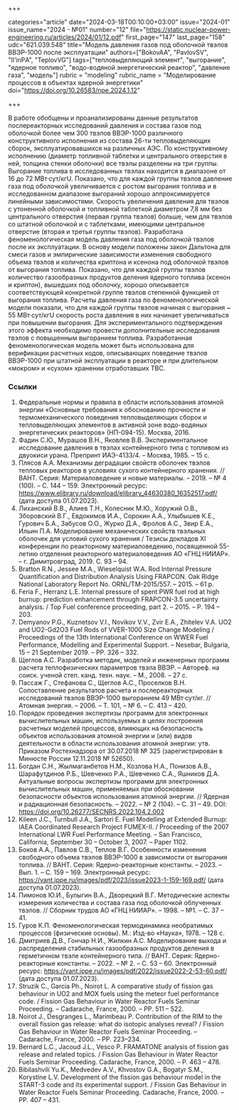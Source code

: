 +++

categories="article"
date="2024-03-18T00:10:00+03:00"
issue="2024-01"
issue_name="2024 - №01"
number="12"
file="https://static.nuclear-power-engineering.ru/articles/2024/01/12.pdf"
first_page="147"
last_page="158"
udc="621.039.548"
title="Модель давления газов под оболочкой твэлов ВВЭР-1000 после эксплуатации"
authors=["BokovAA", "PavlovSV", "Il’inPА", "TeplovVG"]
tags=["тепловыделяющий элемент", "выгорание", "ядерное топливо", "водо-водяной энергетический реактор", "давление газа", "модель"]
rubric = "modeling"
rubric_name = "Моделирование процессов в объектах ядерной энергетики"
doi="https://doi.org/10.26583/npe.2024.1.12"

+++

В работе обобщены и проанализированы данные результатов послереакторных исследований давления и состава газов под оболочкой более чем 300 твэлов ВВЭР-1000 различного конструктивного исполнения из состава 26-ти тепловыделяющих сборок, эксплуатировавшихся на различных АЭС. По конструктивному исполнению (диаметр топливной таблетки и центрального отверстия в ней, толщина стенки оболочки) все твэлы разделены на три группы. Выгорание топлива в исследованных твэлах находится в диапазоне от 16 до 72 МВт·сут/кгU. Показано, что для каждой группы твэлов давление газа под оболочкой увеличивается с ростом выгорания топлива и в исследованном диапазоне выгораний хорошо аппроксимируется линейными зависимостями. Скорость увеличения давления для твэлов с утоненной оболочкой и топливной таблеткой диаметром 7,8 мм без центрального отверстия (первая группа твэлов) больше, чем для твэлов со штатной оболочкой и с таблетками, имеющими центральное отверстие (вторая и третья группы твэлов). Разработана феноменологическая модель давления газа под оболочкой твэлов после их эксплуатации. В основу модели положены закон Дальтона для смеси газов и эмпирические зависимости изменения свободного объема твэлов и количества криптона и ксенона под оболочкой твэлов от выгорания топлива. Показано, что для каждой группы твэлов количество газообразных продуктов деления ядерного топлива (ксенон и криптон), вышедших под оболочку, хорошо описывается соответствующей конкретной группе твэлов степенной функцией от выгорания топлива. Расчеты давления газа по феноменологической модели показали, что для каждой группы твэлов начиная с выгорания ~ 55 МВт·сут/кгU скорость роста давления в них начинает увеличиваться при повышении выгорания. Для экспериментального подтверждения этого эффекта необходимо провести дополнительные исследования твэлов с повышенным выгоранием топлива. Разработанная феноменологическая модель может быть использована для верификации расчетных кодов, описывающих поведение твэлов ВВЭР-1000 при штатной эксплуатации в реакторе и при длительном «мокром» и «сухом» хранении отработавших ТВС.

### Ссылки

1. Федеральные нормы и правила в области использования атомной энергии «Основные требования к обоснованию прочности и термомеханического поведения тепловыделяющих сборок и тепловыделяющих элементов в активной зоне водо-водяных энергетических реакторов» (НП-094-15). Москва, 2016.
2. Фадин С.Ю., Мурашов В.Н., Яковлев В.В. Экспериментальное исследование давления в твэлах контейнерного типа с топливом из двуокиси урана. Препринт ИАЭ-4133/4. – Москва, 1985. – 15 с.
3. Плясов А.А. Механизмы деградации свойств оболочек твэлов тепловых реакторов в условиях сухого контейнерного хранения. // ВАНТ. Серия: Материаловедение и новые материалы. – 2019. – № 4 (100). – С. 144 – 159. Электронный ресурс: https://www.elibrary.ru/download/elibrary_44630380_16352517.pdf/ (дата доступа 01.07.2023).
4. Лиханский В.В., Алиев Т.Н., Колесник М.Ю., Хоружий О.В., Зборовский В.Г., Евдокимов И.А., Сорокин А.А., Улыбышев К.Е., Гурович Б.А., Забусов О.О., Журко Д.А., Фролов А.С., Звир Е.А., Ильин П.А. Моделирование механических свойств твэльных оболочек для условий сухого хранения / Тезисы докладов XI конференции по реакторному материаловедению, посвященной 55-летию отделения реакторного материаловедения АО «ГНЦ НИИАР». – г. Димитровград, 2019. С. 93 – 94.
5. Bratton R.N., Jessee M.A., Wieselquist W.A. Rod Internal Pressure Quantification and Distribution Analysis Using FRAPCON. Oak Ridge National Laboratory Report No. ORNL/TM-2015/557. – 2015. – 61 p.
6. Feria F., Herranz L.E. Internal pressure of spent PWR fuel rod at high burnup: prediction enhancement through FRAPCON-3.5 uncertainty analysis. / Top Fuel conference proceeding, part 2. – 2015. – P. 194 – 203.
7. Demyanov P.G., Kuznetsov V.I., Novikov V.V., Zvir E.A., Zhitelev V.A. UO2 and UO2-Gd2O3 Fuel Rods of VVER-1000 Size Change Modeling / Proceedings of the 13th International Conference on WWER Fuel Performance, Modelling and Experimental Support. – Nesebar, Bulgaria, 15 – 21 September 2019. – PР. 326 – 332.
8. Щеглов А.С. Разработка методик, моделей и инженерных программ расчета теплофизических параметров твэла ВВЭР. – Автореф. на соиск. ученой степ. канд. техн. наук. – М., 2008. – 27 с.
9. Пассаж Г., Стефанова С., Щеглов А.С., Проселков В.Н. Сопоставление результатов расчета и послереакторных исследований твэлов ВВЭР-1000 выгоранием 49 МВт·сут/кг. // Атомная энергия. – 2006. – Т. 101, – № 6. – С. 413 – 420. 
10. Порядок проведения экспертизы программ для электронных вычислительных машин, используемых в целях построения расчетных моделей процессов, влияющих на безопасность объектов использования атомной энергии и (или) видов деятельности в области использования атомной энергии: утв. Приказом Ростехнадзора от 30.07.2018 № 325 (зарегистрирован в Минюсте России 12.11.2018 № 52650).
11. Богдан С.Н., Жылмаганбетов Н.М., Козлова Н.А., Понизов А.В., Шарафутдинов Р.Б., Шевченко Р.А., Шевченко С.А., Яшников Д.А. Актуальные вопросы экспертизы программ для электронных вычислительных машин, применяемых при обосновании безопасности объектов использования атомной энергии. // Ядерная и радиационная безопасность. – 2022. – № 2 (104). – С. 31 – 49. DOI: https://doi.org/10.26277/SECNRS.2022.104.2.002 
12. Kileen J.C., Turnbull J.A., Sartori E. Fuel Modelling at Extended Burnup: IAEA Coordinated Research Project FUMEX-II. / Proceeding of the 2007 International LWR Fuel Performance Meeting. – San Francisco, California, September 30 – October 3, 2007. – Paper 1102.
13. Боков А.А., Павлов С.В., Теплов В.Г. Особенности изменения свободного объема твэлов ВВЭР-1000 в зависимости от выгорания топлива. // ВАНТ. Серия: Ядерно-реакторные константы. – 2023. – Вып. 1. – С. 159 – 169. Электронный ресурс: https://vant.ippe.ru/images/pdf/2023/issue2023-1-159-169.pdf/ (дата доступа 01.07.2023). 
14. Пимонов Ю.И., Булыгин В.А., Дворецкий В.Г. Методические аспекты измерения количества и состава газа под оболочкой облученных твэлов. // Сборник трудов АО «ГНЦ НИИАР». – 1998. – №1. – С. 37 – 41.
15. Гуров К.П. Феноменологическая термодинамика необратимых процессов (физические основы). М.: Изд-во «Наука», 1978. – 128 с.
16. Дмитриев Д.В., Гончар Н.И., Жилкин А.С. Моделирование выхода и распределения стабильных газообразных продуктов деления в герметичном твэле контейнерного типа. // ВАНТ. Серия: 
Ядерно-реакторные константы. – 2022. – № 2. – С. 53 – 60. Электронный ресурс: https://vant.ippe.ru/images/pdf/2022/issue2022-2-53-60.pdf/ (дата доступа 01.07.2023).
17. Struzik C., Garcia Ph., Noirot L. A comparative study of fission gas behaviour in UO2 and MOX fuels using the meteor fuel performance code. / Fission Gas Behaviour in Water Reactor Fuels Seminar Proceeding. – Cadarache, France, 2000. – PР. 511 – 522.
18. Noirot J., Desgranges L., Marimbeau P. Contribution of the RIM to the overall fission gas release: what do isotopic analyses reveal? / Fission Gas Behaviour in Water Reactor Fuels Seminar Proceeding. – Cadarache, France, 2000. – PР. 223–234.
19. Bernard L.C., Jacoud J.L., Vesco P. FRAMATONE analysis of fission gas release and related topics. / Fission Gas Behaviour in Water Reactor Fuels Seminar Proceeding. Cadarache, France, 2000. – P. 463 – 478.
20. Bibilashvili Yu.K., Medvedev A.V., Khvostov G.A., Bogatyr S.M., Korystine L.V. Development of the fission gas behaviour model in the START-3 code and its experimental support. / Fission Gas Behaviour in Water Reactor Fuels Seminar Proceeding. Cadarache, France, 2000. – PР. 407 – 431.